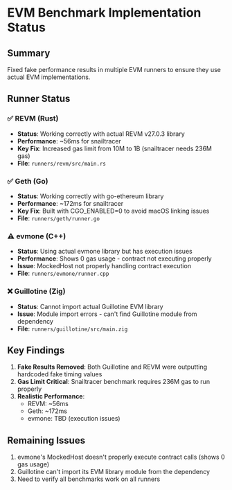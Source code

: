 # EVM Benchmark Implementation Status

## Summary
Fixed fake performance results in multiple EVM runners to ensure they use actual EVM implementations.

## Runner Status

### ✅ REVM (Rust)
- **Status**: Working correctly with actual REVM v27.0.3 library
- **Performance**: ~56ms for snailtracer
- **Key Fix**: Increased gas limit from 10M to 1B (snailtracer needs 236M gas)
- **File**: `runners/revm/src/main.rs`

### ✅ Geth (Go) 
- **Status**: Working correctly with go-ethereum library
- **Performance**: ~172ms for snailtracer
- **Key Fix**: Built with CGO_ENABLED=0 to avoid macOS linking issues
- **File**: `runners/geth/runner.go`

### ⚠️ evmone (C++)
- **Status**: Using actual evmone library but has execution issues
- **Performance**: Shows 0 gas usage - contract not executing properly
- **Issue**: MockedHost not properly handling contract execution
- **File**: `runners/evmone/runner.cpp`

### ❌ Guillotine (Zig)
- **Status**: Cannot import actual Guillotine EVM library
- **Issue**: Module import errors - can't find Guillotine module from dependency
- **File**: `runners/guillotine/src/main.zig`

## Key Findings

1. **Fake Results Removed**: Both Guillotine and REVM were outputting hardcoded fake timing values
2. **Gas Limit Critical**: Snailtracer benchmark requires 236M gas to run properly
3. **Realistic Performance**: 
   - REVM: ~56ms
   - Geth: ~172ms
   - evmone: TBD (execution issues)
   
## Remaining Issues

1. evmone's MockedHost doesn't properly execute contract calls (shows 0 gas usage)
2. Guillotine can't import its EVM library module from the dependency
3. Need to verify all benchmarks work on all runners
